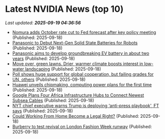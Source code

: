 # Latest NVIDIA News (top 10)
_Last updated: **2025-09-19 04:36:56**_

- [Nomura adds October rate cut to Fed forecast after key policy meeting](https://biztoc.com/x/e339e3d12563371e) (Published: 2025-09-18)
- [Panasonic to Debut Next-Gen Solid State Batteries for Robots](https://biztoc.com/x/404776d3d6f30744) (Published: 2025-09-18)
- [Panasonic aims to develop groundbreaking EV battery in about two years](https://biztoc.com/x/8e39ea1841164603) (Published: 2025-09-18)
- [Move over, green lawns. Drier, warmer climate boosts interest in low-water landscaping](https://biztoc.com/x/df341876a50fb75e) (Published: 2025-09-18)
- [Poll shows huge support for global cooperation, but failing grades for UN, others](https://biztoc.com/x/7ca342b4f287f3f6) (Published: 2025-09-18)
- [Huawei unveils chipmaking, computing power plans for the first time](https://biztoc.com/x/66701e58adb60844) (Published: 2025-09-18)
- [Google Plans Four Africa Infrastructure Hubs to Connect Newest Subsea Cables](https://biztoc.com/x/d2ce031968c738d9) (Published: 2025-09-18)
- [NYT chief executive warns Trump is deploying ‘anti-press playbook', FT says](https://biztoc.com/x/b29546c1f00ea7e2) (Published: 2025-09-18)
- [Could Working From Home Become a Legal Right?](https://biztoc.com/x/f43a7b205d981113) (Published: 2025-09-18)
- [Burberry to test revival on London Fashion Week runway](https://biztoc.com/x/9b6b0ef56b425dee) (Published: 2025-09-18)
